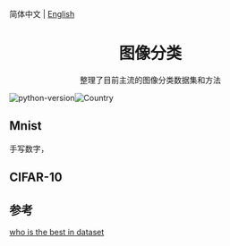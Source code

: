 简体中文 | [English](./README.md)

<h1 align="center">图像分类</h1>
<div align="center">整理了目前主流的图像分类数据集和方法</div>

![python-version](https://img.shields.io/badge/python-3.6%20%7C%203.7-blue)![Country](https://img.shields.io/badge/country-China-red)

</div>

## Mnist

手写数字，

## CIFAR-10





## 参考

[who is the best in dataset](http://rodrigob.github.io/are_we_there_yet/build/classification_datasets_results.html#4d4e495354)



